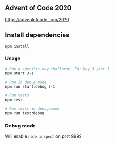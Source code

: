 ## Advent of Code 2020

https://adventofcode.com/2020

## Install dependencies

```bash
npm install
```

### Usage

```bash
# Run a specific day challenge. Eg: Day 3 part 1
npm start 3-1

# Run in debug mode
npm run start:debug 3-1

# Run tests
npm test

# Run tests in debug mode
npm run test:debug
```

### Debug mode

Will enable `node inspect` on port 9999
